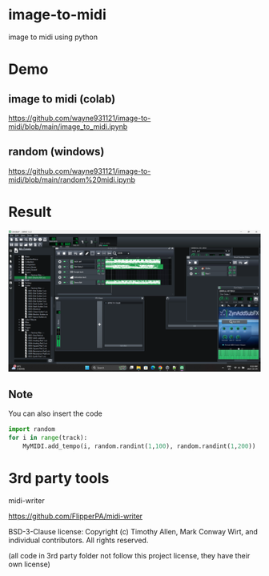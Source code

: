 # image-to-midi
image to midi using python

# Demo 
## image to midi (colab)
https://github.com/wayne931121/image-to-midi/blob/main/image_to_midi.ipynb

## random (windows)
https://github.com/wayne931121/image-to-midi/blob/main/random%20midi.ipynb

# Result
<img src="https://raw.githubusercontent.com/wayne931121/image-to-midi/refs/heads/main/result/Screenshot%20(666).png">

## Note
You can also insert the code
```py
import random
for i in range(track):
    MyMIDI.add_tempo(i, random.randint(1,100), random.randint(1,200))
```

# 3rd party tools
midi-writer

https://github.com/FlipperPA/midi-writer

BSD-3-Clause license:
Copyright (c) Timothy Allen, Mark Conway Wirt, and individual contributors.
All rights reserved.

(all code in 3rd party folder not follow this project license, they have their own license)
